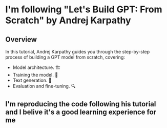 # I'm following "Let's Build GPT: From Scratch" by Andrej Karpathy
## Overview
In this tutorial, Andrej Karpathy guides you through the step-by-step process of building a GPT model from scratch, covering:

- Model architecture. 🏗️
- Training the model. 🚀
- Text generation. 📝
- Evaluation and fine-tuning. 🔍
  
## I'm reproducing the code following his tutorial and I belive it's a good learning experience for me
